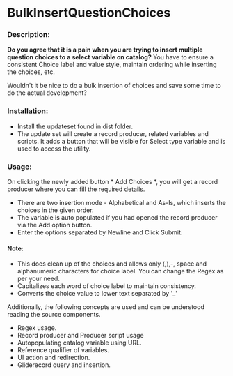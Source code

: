 # **BulkInsertQuestionChoices**

### Description: 

**Do you agree that it is a pain when you are trying to insert multiple question choices to a select variable on catalog?** You have to ensure a consistent Choice label and value style, maintain ordering while inserting the choices, etc. 

Wouldn't it be nice to do a bulk insertion of choices and save some time to do the actual development?

### Installation:
- Install the updateset found in dist folder.
- The update set will create a record producer, related variables and scripts. It adds a button that will be visible for Select type variable and is used to access the utility.

### Usage:

On clicking the newly added button * Add Choices *, you will get a record producer where you can fill the required details.

- There are two insertion mode - Alphabetical and As-Is, which inserts the choices in the given order.
- The variable is auto populated if you had opened the record producer via the Add option button.
- Enter the options separated by Newline and Click Submit.

#### Note:
- This does clean up of the choices and allows only (,),-, space and alphanumeric characters for choice label. You can change the Regex as per your need.
- Capitalizes each word of choice label to maintain consistency.
- Converts the choice value to lower text separated by '_'

Additionally, the following concepts are used and can be understood reading the source components.

* Regex usage.
* Record producer and Producer script usage
* Autopopulating catalog variable using URL.
* Reference qualifier of variables.
* UI action and redirection.
* Gliderecord query and insertion.
